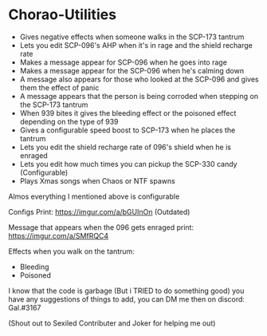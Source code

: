 # Chorao-Utilities
- Gives negative effects when someone walks in the SCP-173 tantrum
- Lets you edit SCP-096's AHP when it's in rage and the shield recharge rate
- Makes a message appear for SCP-096 when he goes into rage
- Makes a message appear for the SCP-096 when he's calming down
- A message also appears for those who looked at the SCP-096 and gives them the effect of panic
- A message appears that the person is being corroded when stepping on the SCP-173 tantrum
- When 939 bites it gives the bleeding effect or the poisoned effect depending on the type of 939
- Gives a configurable speed boost to SCP-173 when he places the tantrum
- Lets you edit the shield recharge rate of 096's shield when he is enraged
- Lets you edit how much times you can pickup the SCP-330 candy (Configurable)
- Plays Xmas songs when Chaos or NTF spawns

Almos everything I mentioned above is configurable

Configs Print: https://imgur.com/a/bGUInOn (Outdated)

Message that appears when the 096 gets enraged print: https://imgur.com/a/SMfRQC4

Effects when you walk on the tantrum:

- Bleeding
- Poisoned

I know that the code is garbage (But i TRIED to do something good)
you have any suggestions of things to add, you can DM me then on discord: Gal.#3167

(Shout out to Sexiled Contributer and Joker for helping me out)
